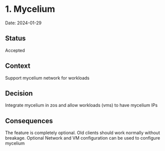 # 1. Mycelium

Date: 2024-01-29

## Status

Accepted

## Context

Support mycelium network for workloads

## Decision

Integrate mycelium in zos and allow workloads (vms) to have mycelium IPs

## Consequences

The feature is completely optional. Old clients should work normally without breakage. Optional Network and VM configuration can be used
to configure mycelium
